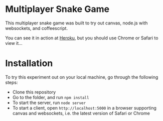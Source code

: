 # Multiplayer Snake Game

This multiplayer snake game was built to try out canvas, node.js with websockets, and coffeescript.

You can see it in action at [Heroku](http://snake.9elements.com/), but you should use Chrome or Safari to view it...

# Installation

To try this experiment out on your local machine, go through the following steps:

* Clone this repository
* Go to the folder, and run `npm install`
* To start the server, run `node server`
* To start a client, open `http://localhost:5000` in a browser supporting canvas and websockets, i.e. the latest version of Safari or Chrome
